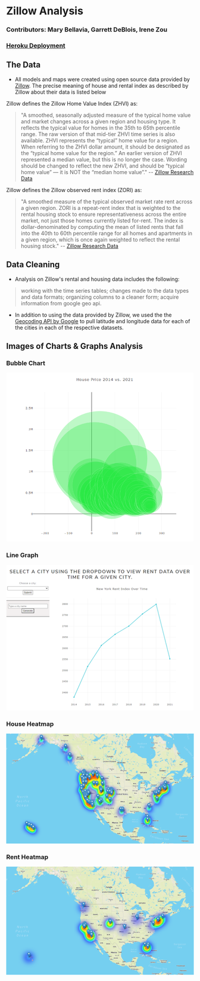 # Zillow Analysis
### Contributors: Mary Bellavia, Garrett DeBlois, Irene Zou
### [Heroku Deployment](https://zillow-analysis.herokuapp.com/)

## The Data
* All models and maps were created using open source data provided by [Zillow](https://www.zillow.com/research/data/). The precise meaning of house and rental index as described by Zillow about their data is listed below

Zillow defines the Zillow Home Value Index (ZHVI) as:
> "A smoothed, seasonally adjusted measure of the typical home value and market changes across a given region and housing type. It reflects the typical value for homes in the 35th to 65th percentile range. The raw version of that mid-tier ZHVI time series is also available.
> ZHVI represents the “typical” home value for a region. When referring to the ZHVI dollar amount, it should be designated as the “typical home value for the region.” An earlier version of ZHVI represented a median value, but this is no longer the case. Wording should be changed to reflect the new ZHVI, and should be “typical home value” — it is NOT the “median home value”."
-- [Zillow Research Data](https://www.zillow.com/research/data/)

Zillow defines the Zillow observed rent index (ZORI) as:
>"A smoothed measure of the typical observed market rate rent across a given region. ZORI is a repeat-rent index that is weighted to the rental housing stock to ensure representativeness across the entire market, not just those homes currently listed for-rent. The index is dollar-denominated by computing the mean of listed rents that fall into the 40th to 60th percentile range for all homes and apartments in a given region, which is once again weighted to reflect the rental housing stock."
-- [Zillow Research Data](https://www.zillow.com/research/data/)

## Data Cleaning
* Analysis on Zillow's rental and housing data includes the following:
> working with the time series tables;
> changes made to the data types and data formats;
> organizing columns to a cleaner form;
> acquire information from google geo api.
* In addition to using the data provided by Zillow, we used the the [Geocoding API by Google](https://developers.google.com/maps/documentation/geocoding/start) to pull latitude and longitude data for each of the cities in each of the respective datasets.

## Images of Charts & Graphs Analysis
### Bubble Chart
![Bubble Chart](static/images/garrett_graph.PNG)
### Line Graph
![Bubble Chart](static/images/mary_graph.PNG)
### House Heatmap
![Bubble Chart](static/images/house_heatmap.PNG)
### Rent Heatmap
![Bubble Chart](static/images/rent_heatmap.PNG)
